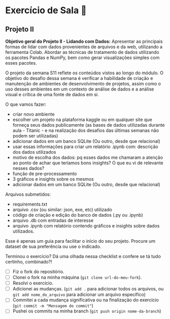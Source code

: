 # Exercício de Sala 🏫  

## Projeto II 

**Objetivo geral do Projeto II - Lidando com Dados:** Apresentar as principais formas de lidar com dados provenientes de arquivos e da web, utilizando a ferramenta Colab. Abordar as técnicas de tratamento de dados utilizando os pacotes Pandas e NumPy, bem como gerar visualizações simples com esses pacotes.

O projeto da semana S11 reflete os conteúdos vistos ao longo do módulo. O objetivo do desafio dessa semana é verificar a habilidade de criação e manutenção de ambientes de desenvolvimento de projetos, assim como o uso desses ambientes em um contexto de análise de dados e a análise visual e crítica de uma fonte de dados em si.

O que vamos fazer:

- criar novo ambiente
- escolher um projeto na plataforma kaggle ou em qualquer site que forneça seus dados publicamente (as bases de dados utilizadas durante aula - Titanic - e na realização dos desafios das últimas semanas não podem ser utilizadas)
- adicionar dados em um banco SQLite (Ou outro, desde que relacional)
- usar essas informações para criar um relatório .ipynb com:
descrição dos dados utilizados
- motivo de escolha dos dados: pq esses dados me chamaram a atenção ao ponto de achar que teríamos bons insights? O que eu vi de relevante nesses dados?
- função de pre-processamento
- 3 gráficos e insights sobre os mesmos
- adicionar dados em um banco SQLite (Ou outro, desde que relacional)

Arquivos submetidos:

- requirements.txt
- arquivo .csv (ou similar: json, exe, etc) utilizado
- código de criação e edição do banco de dados (.py ou .ipynb)
- arquivo .db com entradas de interesse
- arquivo .ipynb com relatório contendo gráficos e insights sobre dados utilizados.

Esse é apenas um guia para facilitar o início do seu projeto. Procure um dataset de sua preferência ou use o indicado. 

Terminou o exercício? Dá uma olhada nessa checklist e confere se tá tudo certinho, combinado?!

- [ ] Fiz o fork do repositório.
- [ ] Clonei o fork na minha máquina (`git clone url-do-meu-fork`).
- [ ] Resolvi o exercício.
- [ ] Adicionei as mudanças. (`git add .` para adicionar todos os arquivos, ou `git add nome_do_arquivo` para adicionar um arquivo específico)
- [ ] Commitei a cada mudança significativa ou na finalização do exercício (`git commit -m "Mensagem do commit"`)
- [ ] Pushei os commits na minha branch (`git push origin nome-da-branch`)
